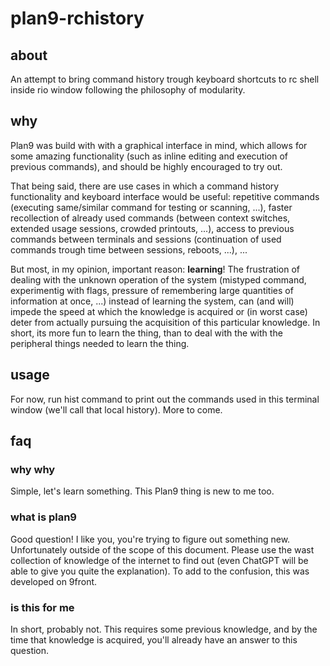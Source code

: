 # plan9-rchistory

## about

An attempt to bring command history trough keyboard shortcuts to rc shell inside rio window following the philosophy of modularity.

## why

Plan9 was build with with a graphical interface in mind, which allows for some amazing functionality (such as inline editing and execution of previous commands), and should be highly encouraged to try out.

That being said, there are use cases in which a command history functionality and keyboard interface would be useful: repetitive commands (executing same/similar command for testing or scanning, ...), faster recollection of already used commands (between context switches, extended usage sessions, crowded printouts, ...), access to previous commands between terminals and sessions (continuation of used commands trough time between sessions, reboots, ...), ...

But most, in my opinion, important reason: **learning**! The frustration of dealing with the unknown operation of the system (mistyped command, experimentig with flags, pressure of remembering large quantities of information at once, ...) instead of learning the system, can (and will) impede the speed at which the knowledge is acquired or (in worst case) deter from actually pursuing the acquisition of this particular knowledge. In short, its more fun to learn the thing, than to deal with the with the peripheral things needed to learn the thing. 

## usage

For now, run hist command to print out the commands used in this terminal window (we'll call that local history). More to come.

## faq

### why why

Simple, let's learn something. This Plan9 thing is new to me too.

### what is plan9

Good question! I like you, you're trying to figure out something new. Unfortunately outside of the scope of this document. Please use the wast collection of knowledge of the internet to find out (even ChatGPT will be able to give you quite the explanation). To add to the confusion, this was developed on 9front.

### is this for me

In short, probably not. This requires some previous knowledge, and by the time that knowledge is acquired, you'll already have an answer to this question.
